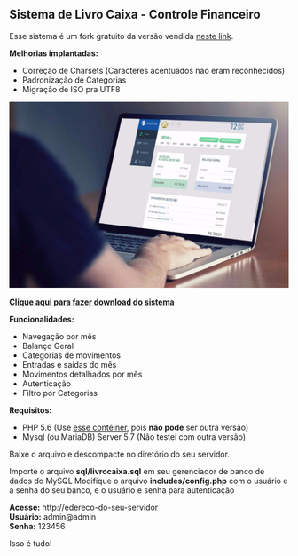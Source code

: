 ## Sistema de Livro Caixa - Controle Financeiro

Esse sistema é um fork gratuito da versão vendida [neste link](https://temdetudoscript.com/item/Script-Php-Livro-Caixa-%252d-Simple-Lc-%252d-100%25.html).

**Melhorias implantadas:**
* Correção de Charsets (Caracteres acentuados não eram reconhecidos)
* Padronização de Categorias
* Migração de ISO pra UTF8

![](https://raw.githubusercontent.com/AprendendoLinux/livro-caixa/main/img/all/controle-financeiro.jpg)

**[Clique aqui para fazer download do sistema](https://github.com/AprendendoLinux/livro-caixa/releases/download/1.3.5/livro-caixa.tar.gz)**

**Funcionalidades:**
* Navegação por mês
* Balanço Geral
* Categorias de movimentos
* Entradas e saídas do mês
* Movimentos detalhados por mês
* Autenticação
* Filtro por Categorias

**Requisitos:**
* PHP 5.6 (Use [esse contêiner](https://hub.docker.com/r/aprendendolinux/php5.6.40-apache), pois **não pode** ser outra versão)
* Mysql (ou MariaDB) Server 5.7 (Não testei com outra versão)

Baixe o arquivo e descompacte no diretório do seu servidor.

Importe o arquivo **sql/livrocaixa.sql** em seu gerenciador de banco de dados do MySQL
Modifique o arquivo **includes/config.php** com o usuário e a senha do seu banco, e o usuário e senha para autenticação

**Acesse:** http://edereco-do-seu-servidor \
**Usuário:** admin@admin \
**Senha:** 123456

Isso é tudo!
